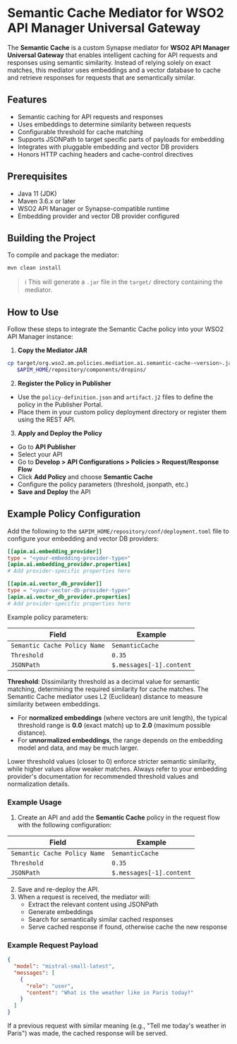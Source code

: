 # Semantic Cache Mediator for WSO2 API Manager Universal Gateway

The **Semantic Cache** is a custom Synapse mediator for **WSO2 API Manager Universal Gateway** that enables intelligent caching for API requests and responses using semantic similarity. Instead of relying solely on exact matches, this mediator uses embeddings and a vector database to cache and retrieve responses for requests that are semantically similar.

## Features

- Semantic caching for API requests and responses
- Uses embeddings to determine similarity between requests
- Configurable threshold for cache matching
- Supports JSONPath to target specific parts of payloads for embedding
- Integrates with pluggable embedding and vector DB providers
- Honors HTTP caching headers and cache-control directives

## Prerequisites

- Java 11 (JDK)
- Maven 3.6.x or later
- WSO2 API Manager or Synapse-compatible runtime
- Embedding provider and vector DB provider configured

## Building the Project

To compile and package the mediator:

```bash
mvn clean install
```

> ℹ️ This will generate a `.jar` file in the `target/` directory containing the mediator.

## How to Use

Follow these steps to integrate the Semantic Cache policy into your WSO2 API Manager instance:

1. **Copy the Mediator JAR**

```bash
cp target/org.wso2.am.policies.mediation.ai.semantic-cache-<version>.jar \
   $APIM_HOME/repository/components/dropins/
```

2. **Register the Policy in Publisher**

- Use the `policy-definition.json` and `artifact.j2` files to define the policy in the Publisher Portal.
- Place them in your custom policy deployment directory or register them using the REST API.

3. **Apply and Deploy the Policy**

- Go to **API Publisher**
- Select your API
- Go to **Develop > API Configurations > Policies > Request/Response Flow**
- Click **Add Policy** and choose **Semantic Cache**
- Configure the policy parameters (threshold, jsonpath, etc.)
- **Save and Deploy** the API

## Example Policy Configuration

Add the following to the `$APIM_HOME/repository/conf/deployment.toml` file to configure your embedding and vector DB providers:

```toml
[[apim.ai.embedding_provider]]
type = "<your-embedding-provider-type>"
[apim.ai.embedding_provider.properties]
# Add provider-specific properties here

[[apim.ai.vector_db_provider]]
type = "<your-vector-db-provider-type>"
[apim.ai.vector_db_provider.properties]
# Add provider-specific properties here
```

Example policy parameters:

| Field                     | Example                  |
|---------------------------|--------------------------|
| `Semantic Cache Policy Name` | `SemanticCache`           |
| `Threshold`               | `0.35`                   |
| `JSONPath`                | `$.messages[-1].content` |

**Threshold**: Dissimilarity threshold as a decimal value for semantic matching, determining the required similarity for cache matches. The Semantic Cache mediator uses L2 (Euclidean) distance to measure similarity between embeddings.

- For **normalized embeddings** (where vectors are unit length), the typical threshold range is **0.0** (exact match) up to **2.0** (maximum possible distance).
- For **unnormalized embeddings**, the range depends on the embedding model and data, and may be much larger.

Lower threshold values (closer to 0) enforce stricter semantic similarity, while higher values allow weaker matches. Always refer to your embedding provider's documentation for recommended threshold values and normalization details.


### Example Usage

1. Create an API and add the **Semantic Cache** policy in the request flow with the following configuration:

| Field                     | Example                  |
|---------------------------|--------------------------|
| `Semantic Cache Policy Name` | `SemanticCache`           |
| `Threshold`               | `0.35`                   |
| `JSONPath`                | `$.messages[-1].content` |

2. Save and re-deploy the API.
3. When a request is received, the mediator will:
   - Extract the relevant content using JSONPath
   - Generate embeddings
   - Search for semantically similar cached responses
   - Serve cached response if found, otherwise cache the new response

### Example Request Payload

```json
{
  "model": "mistral-small-latest",
  "messages": [
    {
      "role": "user",
      "content": "What is the weather like in Paris today?"
    }
  ]
}
```

If a previous request with similar meaning (e.g., "Tell me today's weather in Paris") was made, the cached response will be served.
